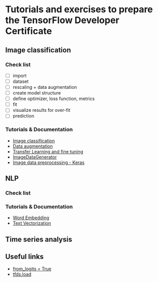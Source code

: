 # Tutorials and exercises to prepare the TensorFlow Developer Certificate

## Image classification

### Check list

- [ ] import
- [ ] dataset
- [ ] rescaling + data augmentation
- [ ] create model structure
- [ ] define optimizer, loss function, metrics
- [ ] fit
- [ ] visualize results for over-fit
- [ ] prediction

### Tutorials & Documentation

- [Image classification](https://www.tensorflow.org/tutorials/images/classification)
- [Data augmentation](https://www.tensorflow.org/tutorials/images/data_augmentation)
- [Transfer Learning and fine tuning](https://www.tensorflow.org/tutorials/images/transfer_learning)
- [ImageDataGenerator](https://www.tensorflow.org/api_docs/python/tf/keras/preprocessing/image/ImageDataGenerator)
- [Image data preprocessing - Keras](https://keras.io/api/preprocessing/image/)

## NLP

### Check list

### Tutorials & Documentation

- [Word Embedding](https://www.tensorflow.org/tutorials/text/word_embeddings)
- [Text Vectorization](https://www.tensorflow.org/api_docs/python/tf/keras/layers/experimental/preprocessing/TextVectorization)

## Time series analysis

## Useful links

- [from_logits = True](https://datascience.stackexchange.com/questions/73093/what-does-from-logits-true-do-in-sparsecategoricalcrossentropy-loss-function#:~:text=4,to%20produce%20a%20probability%20distribution.)
- [tfds.load](https://www.tensorflow.org/datasets/api_docs/python/tfds/load)

